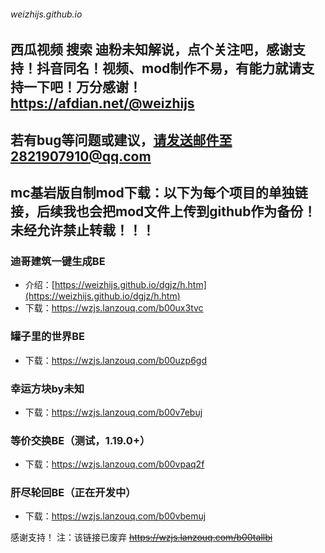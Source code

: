 ###### weizhijs.github.io
## 西瓜视频 搜索 迪粉未知解说，点个关注吧，感谢支持！抖音同名！视频、mod制作不易，有能力就请支持一下吧！万分感谢！<a href="https://afdian.net/@weizhijs" target="_blank">https://afdian.net/@weizhijs</a>
## 若有bug等问题或建议，请发送邮件至2821907910@qq.com

## mc基岩版自制mod下载：以下为每个项目的单独链接，后续我也会把mod文件上传到github作为备份！未经允许禁止转载！！！

### 迪哥建筑一键生成BE
- 介绍：[https://weizhijs.github.io/dgjz/h.htm](https://weizhijs.github.io/dgjz/h.htm)
- 下载：<a href="https://wzjs.lanzouq.com/b00ux3tvc" target="_blank">https://wzjs.lanzouq.com/b00ux3tvc</a>

### 罐子里的世界BE
- 下载：<a href="https://wzjs.lanzouq.com/b00uzp6gd" target="_blank">https://wzjs.lanzouq.com/b00uzp6gd</a>

### 幸运方块by未知
- 下载：<a href="https://wzjs.lanzouq.com/b00v7ebuj" target="_blank">https://wzjs.lanzouq.com/b00v7ebuj</a>

### 等价交换BE（测试，1.19.0+）
- 下载：<a href="https://wzjs.lanzouq.com/b00vpaq2f" target="_blank">https://wzjs.lanzouq.com/b00vpaq2f</a>

### 肝尽轮回BE（正在开发中）
- 下载：<a href="https://wzjs.lanzouq.com/b00vbemuj" target="_blank">https://wzjs.lanzouq.com/b00vbemuj</a>
<!-- <a href="https://afdian.net/@weizhijs" target="_blank" rel="noopener noreferrer">https://afdian.net/@weizhijs</a> 这是一个注释：[https://wzjs.lanzouq.com/b00tallbi](https://wzjs.lanzouq.com/b00tallbi) -->
感谢支持！
注：该链接已废弃 ~~https://wzjs.lanzouq.com/b00tallbi~~
